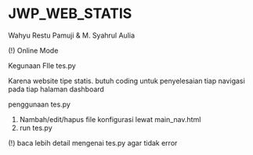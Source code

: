 # JWP_WEB_STATIS

Wahyu Restu Pamuji & M. Syahrul Aulia

(!) Online Mode

Kegunaan FIle tes.py

Karena website tipe statis. butuh coding untuk penyelesaian tiap navigasi pada tiap halaman dashboard


penggunaan tes.py
1. Nambah/edit/hapus file konfigurasi lewat main_nav.html
2. run tes.py


(!) baca lebih detail mengenai tes.py agar tidak error